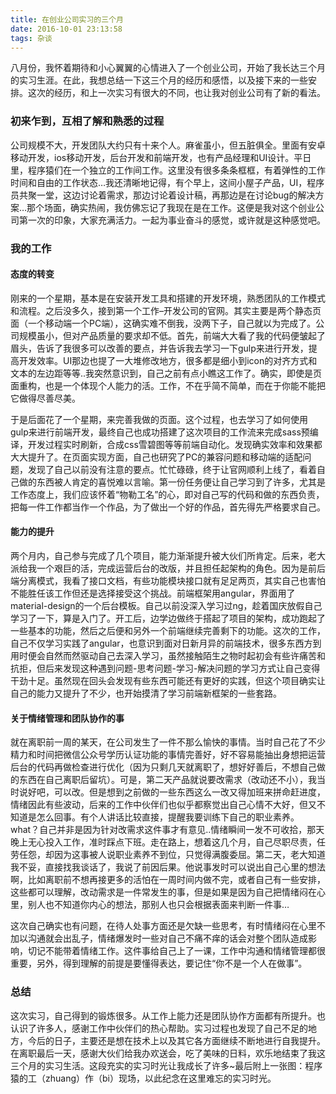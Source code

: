 ```yaml
---
title: 在创业公司实习的三个月
date: 2016-10-01 23:13:58
tags: 杂谈
---
```


八月份，我怀着期待和小心翼翼的心情进入了一个创业公司，开始了我长达三个月的实习生涯。在此，我想总结一下这三个月的经历和感悟，以及接下来的一些安排。这次的经历，和上一次实习有很大的不同，也让我对创业公司有了新的看法。

### 初来乍到，互相了解和熟悉的过程

公司规模不大，开发团队大约只有十来个人。麻雀虽小，但五脏俱全。里面有安卓移动开发，ios移动开发，后台开发和前端开发，也有产品经理和UI设计。平日里，程序猿们在一个独立的工作间工作。这里没有很多条条框框，有着弹性的工作时间和自由的工作状态…我还清晰地记得，有个早上，这间小屋子产品，UI，程序员共聚一堂，这边讨论着需求，那边讨论着设计稿，再那边是在讨论bug的解决方案…那个场面，确实热闹，我仿佛忘记了我现在是在工作。这便是我对这个创业公司第一次的印象，大家充满活力。一起为事业奋斗的感觉，或许就是这种感觉吧。

### 我的工作

#### 态度的转变

刚来的一个星期，基本是在安装开发工具和搭建的开发环境，熟悉团队的工作模式和流程。之后没多久，接到第一个工作–开发公司的官网。其实主要是两个静态页面（一个移动端一个PC端），这确实难不倒我，没两下子，自己就以为完成了。公司规模虽小，但对产品质量的要求却不低。首先，前端大大看了我的代码便皱起了眉头，告诉了我很多可以改善的要点，并告诉我去学习一下gulp来进行开发，提高开发效率。UI那边也提了一大堆修改地方，很多都是细小到icon的对齐方式和文本的左边距等等..我突然意识到，自己之前有点小瞧这工作了。确实，即使是页面重构，也是一个体现个人能力的活。工作，不在乎简不简单，而在于你能不能把它做得尽善尽美。

于是后面花了一个星期，来完善我做的页面。这个过程，也去学习了如何使用gulp来进行前端开发，最终自己也成功搭建了这次项目的工作流来完成sass预编译，开发过程实时刷新，合成css雪碧图等等前端自动化。发现确实效率和效果都大大提升了。在页面实现方面，自己也研究了PC的兼容问题和移动端的适配问题，发现了自己以前没有注意的要点。忙忙碌碌，终于让官网顺利上线了，看着自己做的东西被人肯定的喜悦难以言喻。第一份任务便让自己学习到了许多，尤其是工作态度上，我们应该怀着“物勒工名”的心，即对自己写的代码和做的东西负责，把每一件工作都当作一个作品，为了做出一个好的作品，首先得先严格要求自己。

#### 能力的提升

两个月内，自己参与完成了几个项目，能力渐渐提升被大伙们所肯定。后来，老大派给我一个艰巨的活，完成运营后台的改版，并且担任起架构的角色。因为是前后端分离模式，我看了接口文档，有些功能模块接口就有足足两页，其实自己也害怕不能胜任该工作但还是选择接受这个挑战。前端框架用angular，界面用了material-design的一个后台模板。自己以前没深入学习过ng，趁着国庆放假自己学习了一下，算是入门了。开工后，边学边做终于搭起了项目的架构，成功跑起了一些基本的功能，然后之后便和另外一个前端继续完善剩下的功能。这次的工作，自己不仅学习实践了angular，也意识到面对日新月异的前端技术，很多东西方到用时便会自然而然驱动自己去深入学习，虽然接触陌生之物时起初会有些许痛苦和抗拒，但后来发现这种遇到问题-思考问题-学习-解决问题的学习方式让自己变得干劲十足。虽然现在回头会发现有些东西可能还有更好的实践，但这个项目确实让自己的能力又提升了不少，也开始摸清了学习前端新框架的一些套路。

#### 关于情绪管理和团队协作的事

就在离职前一周的某天，在公司发生了一件不那么愉快的事情。当时自己花了不少精力和时间把微信公众号学历认证功能的事情完善好，好不容易能抽出身想把运营后台的代码再做检查进行优化（因为只剩几天就离职了，想好好善后，不想自己做的东西在自己离职后留坑）。可是，第二天产品就说要改需求（改动还不小），我当时说好吧，可以改。但是想到之前做的一些东西这么一改又得加班来拼命赶进度，情绪因此有些波动，后来的工作中伙伴们也似乎都察觉出自己心情不大好，但又不知道是怎么回事。有个人讲话比较直接，提醒我要训练下自己的职业素养。what？自己并非是因为针对改需求这件事才有意见..情绪瞬间一发不可收拾，那天晚上无心投入工作，准时踩点下班。走在路上，想着这几个月，自己尽职尽责，任劳任怨，却因为这事被人说职业素养不到位，只觉得满腹委屈。第二天，老大知道我不妥，直接找我谈话了，我说了前因后果。他说事发时可以说出自己心里的想法啊，比如离职前不想再接更多的活怕在一周时间内做不完，或者自己有一些安排，这些都可以理解，改动需求是一件常发生的事，但是如果是因为自己把情绪闷在心里，别人也不知道你内心的想法，那别人也只会根据表面来判断一件事…

这次自己确实也有问题，在待人处事方面还是欠缺一些思考，有时情绪闷在心里不加以沟通就会出乱子，情绪爆发时一些对自己不痛不痒的话会对整个团队造成影响，切记不能带着情绪工作。这件事给自己上了一课，工作中沟通和情绪管理都很重要，另外，得到理解的前提是要懂得表达，要记住“你不是一个人在做事”。

### 总结

这次实习，自己得到的锻炼很多。从工作上能力还是团队协作方面都有所提升。也认识了许多人，感谢工作中伙伴们的热心帮助。实习过程也发现了自己不足的地方，今后的日子，主要还是想在技术上以及其它各方面继续不断地进行自我提升。在离职最后一天，感谢大伙们给我办欢送会，吃了美味的日料，欢乐地结束了我这三个月的实习生活。这段充实的实习时光让我成长了许多~最后附上一张图：程序猿的工（zhuang）作（bi）现场，以此纪念在这里难忘的实习时光。
[](http://ww4.sinaimg.cn/large/63739cabgw1f9i7vvma0tj20zk0qogno.jpg)